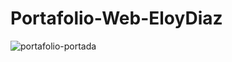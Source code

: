 # Portafolio-Web-EloyDiaz

![portafolio-portada](https://user-images.githubusercontent.com/60105443/148458582-34a64bd2-6056-4754-8a09-8936e72d6f4a.JPG)
